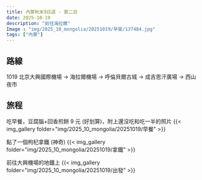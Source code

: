 ```yaml
---
title: 內蒙秋末9日遊 - 第二日
date: 2025-10-19
description: "前往海拉爾"
Image : "img/2025_10_mongolia/20251019/早餐/137484.jpg"
tags: ["內蒙"]
---
```


## 路線
1019 北京大興國際機場 → 海拉爾機場 → 呼倫貝爾古城 → 成吉思汗廣場 → 西山夜市

## 旅程

吃早餐，豆腐腦+回香煎餅 9 元 (好划算)，附上還沒吃和吃一半的照片
{{< img_gallery  folder="img/2025_10_mongolia/20251019/早餐" >}}

點了一個枸杞拿鐵 (神奇)
{{< img_gallery  folder="img/2025_10_mongolia/20251019/拿鐵" >}}

前往大興機場的地鐵上
{{< img_gallery  folder="img/2025_10_mongolia/20251019/出發" >}}